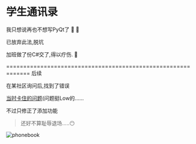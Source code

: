 # 学生通讯录

我只想说再也不想写PyQt了 :imp: :hankey:

已放弃此法,脱坑

加班做了份C#交了,得以疗伤. :hospital:

=============================================================
                        后续

在某社区询问后,找到了错误

[当时卡住的问题](https://segmentfault.com/q/1010000012732599)(问题挺Low的......

不过只修正了添加功能

>还好不算耻辱退场.....:no_mouth:

![phonebook](http://on2mh1s1f.bkt.clouddn.com/phonebook.png)